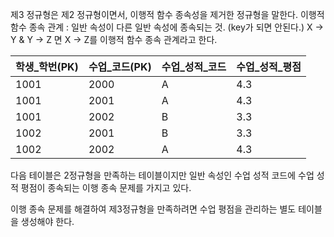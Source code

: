 제3 정규형은 제2 정규형이면서, 이행적 함수 종속성을 제거한 정규형을 말한다.
이행적 함수 종속 관계 : 일반 속성이 다른 일반 속성에 종속되는 것. (key가 되면 안된다.)
X -> Y & Y -> Z 면 X -> Z를 이행적 함수 종속 관계라고 한다.

| 학생_학번(PK) | 수업_코드(PK) | 수업_성적_코드 | 수업_성적_평점 |
| --------- | --------- | -------- | -------- |
| 1001      | 2000      | A        | 4.3      |
| 1001      | 2001      | A        | 4.3      |
| 1001      | 2002      | B        | 3.3      |
| 1002      | 2001      | B        | 3.3      |
| 1002      | 2002      | A        | 4.3      |
 
다음 테이블은 2정규형을 만족하는 테이블이지만 일반 속성인 수업 성적 코드에 수업 성적 평점이 종속되는 이행 종속 문제를 가지고 있다.

이행 종속 문제를 해결하여 제3정규형을 만족하려면 수업 평점을 관리하는 별도 테이블을 생성해야 한다.
